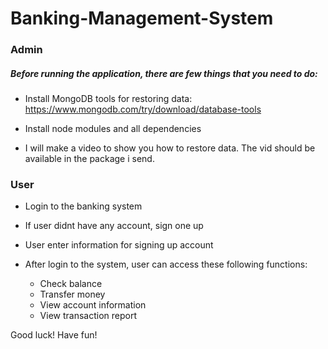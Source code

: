 # Banking-Management-System

### Admin

  ##### Before running the application, there are few things that you need to do: 

  - Install MongoDB tools for restoring data: https://www.mongodb.com/try/download/database-tools

  - Install node modules and all dependencies 

  - I will make a video to show you how to restore data. The vid should be available in the package i send.

### User 
- Login to the banking system

- If user didnt have any account, sign one up

- User enter information for signing up account

- After login to the system, user can access these following functions:
    + Check balance
    + Transfer money
    + View account information
    + View transaction report

Good luck! Have fun!
